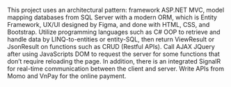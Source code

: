This project uses an architectural pattern: framework ASP.NET MVC, model mapping databases from SQL Server with a modern ORM, which is Entity Framework, UX/UI designed by Figma, and done with HTML, CSS, and Bootstrap. Utilize programming languages such as C# OOP to retrieve and handle data by LINQ-to-entities or entity-SQL, then return ViewResult or JsonResult on functions such as CRUD (Restful APIs). Call AJAX JQuery after using JavaScripts DOM to request the server for some functions that don’t require reloading the page. In addition, there is an integrated SignalR for real-time communication between the client and server. Write APIs from Momo and VnPay for the online payment.